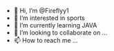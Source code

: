 - 👋 Hi, I’m @Fireflyy1
- 👀 I’m interested in sports
- 🌱 I’m currently learning JAVA
- 💞️ I’m looking to collaborate on ...
- 📫 How to reach me ...

<!---
Fireflyy1/Fireflyy1 is a ✨ special ✨ repository because its `README.md` (this file) appears on your GitHub profile.
You can click the Preview link to take a look at your changes.
--->
